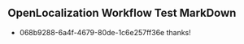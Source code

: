 ## OpenLocalization Workflow Test MarkDown
* 068b9288-6a4f-4679-80de-1c6e257ff36e thanks!

<!--HONumber=Aug16_HO1-->


